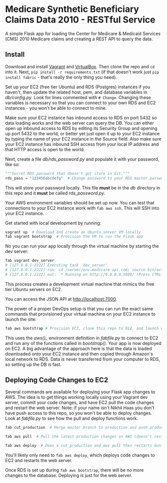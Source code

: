 # Medicare Synthetic Beneficiary Claims Data 2010 - RESTful Service

A simple Flask app for loading the Center for Medicare & Medicaid Services (CMS)
2010 Medicare claims and creating a REST API to query the data.

## Install
Download and install [Vagrant](https://www.vagrantup.com) and 
[VirtualBox](https://www.virtualbox.org). Then clone the repo and `cd` into it.
Next, `pip install -r requirements.txt` (if that doesn't work just
`pip install fabric` - that's really the only thing you need).

Set up your EC2 (free tier Ubuntu) and RDS (Postgres) instances if you haven't, 
then update the related host, pem, and database variables in *db/config.py*.
Look for lines commented with `# Change`. Changing these variables is necessary
so that you can connect to your own RDS and EC2 instances - you won't be able
to connect to mine.

Make sure your EC2 instance has inbound access to RDS on port 5432 so data
loading works and the web server can query the DB. You can either open up
inbound access to RDS by editing its Security Group and opening up port 5432 to
the world, or better yet just open it up to your EC2 instance by typing the
name of your EC2 instance in the Source field. Also make sure your EC2 instance
has inbound SSH access from your local IP address and that HTTP access is
open to the world.

Next, create a file *db/rds_password.py* and populate it with your password,
like so:

```python
"""Secret RDS password that doesn't get store in Git."""
rds_pass = "123456abcdefg"  # Change password to your RDS master password
```

This will store your password locally. This file **must** be in the *db*
directory in this repo and it **must** be called *rds_password.py*.

Your AWS environment variables should be set up now. You can test that 
connections to your EC2 instance work with `fab aws ssh`. This will SSH into
your EC2 instance.

Get started with local development by running:

```bash
vagrant up  # Download and create an Ubuntu server VM locally
fab vagrant bootstrap  # Provision the VM to run the Flask app
```

No you can run your app locally through the virtual machine by starting the dev 
server:

```bash
fab vagrant dev_server
# [127.0.0.1:2222] Executing task 'dev_server'
# [127.0.0.1:2222] run: cd /server/env.medicare-api.com; source bin/activate; python project/server.py
# [127.0.0.1:2222] out:  * Running on http://0.0.0.0:5000/ (Press CTRL+C to quit)
```

This process creates a development virtual machine that mimics the free tier
Ubuntu servers on EC2. 

You can access the JSON API at [http://localhost:7000](http://localhost:7000).

The power of a proper DevOps setup is that you can run the exact same commands
that provisioned your virtual machine on your EC2 instance to launch the site:

```bash
fab aws bootstrap # Provision EC2, clone this repo to EC2, and launch web server
```

This uses the *aws()_* environment definition in *fabfile.py* to connect to
EC2 and run any of the functions called in *bootstrap()*. Your app is now 
deployed on EC2. A big advantage of the approach here is that
the data is loaded downloaded onto your EC2 instance and then copied through
Amazon's local network to RDS. Data is never transferred from your computer
to RDS, so setting up the DB is fast.

## Deploying Code Changes to EC2

Several commands are available for deploying your Flask app changes to AWS. The
idea is to get things working locally using your Vagrant dev server, commit
your code changes, and have EC2 pull the code changes and restart the
web server. Note: if your name isn't Nikhil Haas you don't have push access
to this repo, so you won't be able to deploy changes. Look at *fabfile.py* to
see how the pull and deploy functions work.

```bash
fab cut_production  # Merge master branch to production and push production 

fab aws pull  # Pull the latest production changes on AWS (doesn't restart web server)

fab aws deploy  # Does a cut_production and aws pull then restarts Gunicorn so the changes can be seen
```

You'll likely only need to `fab aws deploy`, which deploys code changes to EC2
and restarts the web server.

Once RDS is set up during `fab aws bootstrap`, there will be no more changes to
the database. Deploying is just for the web server.